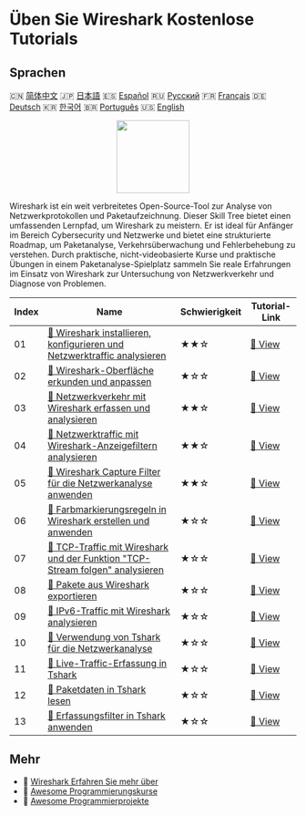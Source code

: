# Üben Sie Wireshark Kostenlose Tutorials

## Sprachen

🇨🇳 [简体中文](README_zh.md) 🇯🇵 [日本語](README_ja.md) 🇪🇸 [Español](README_es.md) 🇷🇺 [Русский](README_ru.md) 🇫🇷 [Français](README_fr.md) 🇩🇪 [Deutsch](README_de.md) 🇰🇷 [한국어](README_ko.md) 🇧🇷 [Português](README_pt.md) 🇺🇸 [English](README.md) 

<div align="center">
<img width="128px" src="https://file.labex.io/path/OuFutztV2dPZ.png">
</div>

Wireshark ist ein weit verbreitetes Open-Source-Tool zur Analyse von Netzwerkprotokollen und Paketaufzeichnung. Dieser Skill Tree bietet einen umfassenden Lernpfad, um Wireshark zu meistern. Er ist ideal für Anfänger im Bereich Cybersecurity und Netzwerke und bietet eine strukturierte Roadmap, um Paketanalyse, Verkehrsüberwachung und Fehlerbehebung zu verstehen. Durch praktische, nicht-videobasierte Kurse und praktische Übungen in einem Paketanalyse-Spielplatz sammeln Sie reale Erfahrungen im Einsatz von Wireshark zur Untersuchung von Netzwerkverkehr und Diagnose von Problemen.

|   Index | Name                                                                                                                                                                                         | Schwierigkeit   | Tutorial-Link                                                                                                          |
|---------|----------------------------------------------------------------------------------------------------------------------------------------------------------------------------------------------|-----------------|------------------------------------------------------------------------------------------------------------------------|
|      01 | [📖 Wireshark installieren, konfigurieren und Netzwerktraffic analysieren](https://labex.io/de/tutorials/wireshark-install-configure-and-analyze-network-traffic-with-wireshark-415947)      | ★★☆             | [🔗 View](https://labex.io/de/tutorials/wireshark-install-configure-and-analyze-network-traffic-with-wireshark-415947) |
|      02 | [📖 Wireshark-Oberfläche erkunden und anpassen](https://labex.io/de/tutorials/wireshark-explore-and-customize-wireshark-interface-415949)                                                    | ★☆☆             | [🔗 View](https://labex.io/de/tutorials/wireshark-explore-and-customize-wireshark-interface-415949)                    |
|      03 | [📖 Netzwerkverkehr mit Wireshark erfassen und analysieren](https://labex.io/de/tutorials/wireshark-capture-and-analyze-network-traffic-with-wireshark-415956)                               | ★★☆             | [🔗 View](https://labex.io/de/tutorials/wireshark-capture-and-analyze-network-traffic-with-wireshark-415956)           |
|      04 | [📖 Netzwerktraffic mit Wireshark-Anzeigefiltern analysieren](https://labex.io/de/tutorials/wireshark-analyze-network-traffic-with-wireshark-display-filters-415944)                         | ★★☆             | [🔗 View](https://labex.io/de/tutorials/wireshark-analyze-network-traffic-with-wireshark-display-filters-415944)       |
|      05 | [📖 Wireshark Capture Filter für die Netzwerkanalyse anwenden](https://labex.io/de/tutorials/wireshark-apply-wireshark-capture-filters-for-network-traffic-analysis-415940)                  | ★★☆             | [🔗 View](https://labex.io/de/tutorials/wireshark-apply-wireshark-capture-filters-for-network-traffic-analysis-415940) |
|      06 | [📖 Farbmarkierungsregeln in Wireshark erstellen und anwenden](https://labex.io/de/tutorials/wireshark-create-and-apply-colorizing-rules-in-wireshark-415941)                                | ★☆☆             | [🔗 View](https://labex.io/de/tutorials/wireshark-create-and-apply-colorizing-rules-in-wireshark-415941)               |
|      07 | [📖 TCP-Traffic mit Wireshark und der Funktion "TCP-Stream folgen" analysieren](https://labex.io/de/tutorials/wireshark-analyze-tcp-traffic-with-wireshark-follow-tcp-stream-feature-415946) | ★☆☆             | [🔗 View](https://labex.io/de/tutorials/wireshark-analyze-tcp-traffic-with-wireshark-follow-tcp-stream-feature-415946) |
|      08 | [📖 Pakete aus Wireshark exportieren](https://labex.io/de/tutorials/wireshark-export-packets-from-wireshark-415945)                                                                          | ★☆☆             | [🔗 View](https://labex.io/de/tutorials/wireshark-export-packets-from-wireshark-415945)                                |
|      09 | [📖 IPv6-Traffic mit Wireshark analysieren](https://labex.io/de/tutorials/wireshark-analyze-ipv6-traffic-with-wireshark-415950)                                                              | ★☆☆             | [🔗 View](https://labex.io/de/tutorials/wireshark-analyze-ipv6-traffic-with-wireshark-415950)                          |
|      10 | [📖 Verwendung von Tshark für die Netzwerkanalyse](https://labex.io/de/tutorials/wireshark-use-tshark-for-network-traffic-analysis-415942)                                                   | ★☆☆             | [🔗 View](https://labex.io/de/tutorials/wireshark-use-tshark-for-network-traffic-analysis-415942)                      |
|      11 | [📖 Live-Traffic-Erfassung in Tshark](https://labex.io/de/tutorials/wireshark-capture-live-traffic-in-tshark-548916)                                                                         | ★☆☆             | [🔗 View](https://labex.io/de/tutorials/wireshark-capture-live-traffic-in-tshark-548916)                               |
|      12 | [📖 Paketdaten in Tshark lesen](https://labex.io/de/tutorials/wireshark-read-packet-data-in-tshark-548937)                                                                                   | ★☆☆             | [🔗 View](https://labex.io/de/tutorials/wireshark-read-packet-data-in-tshark-548937)                                   |
|      13 | [📖 Erfassungsfilter in Tshark anwenden](https://labex.io/de/tutorials/wireshark-apply-capture-filters-in-tshark-548914)                                                                     | ★☆☆             | [🔗 View](https://labex.io/de/tutorials/wireshark-apply-capture-filters-in-tshark-548914)                              |

## Mehr

- 🔗 [Wireshark Erfahren Sie mehr über](https://labex.io/de/skilltrees/wireshark)
- 🔗 [Awesome Programmierungskurse](https://github.com/labex-labs/awesome-programming-courses)
- 🔗 [Awesome Programmierprojekte](https://github.com/labex-labs/awesome-programming-projects)

